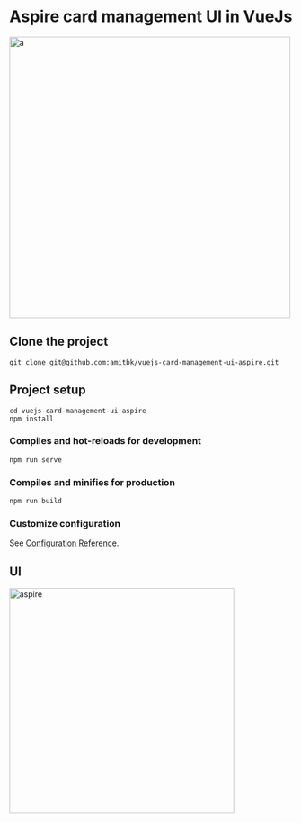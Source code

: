 # Aspire card management UI in VueJs

<img src="https://blogger.googleusercontent.com/img/a/AVvXsEgeJncTd1kLy2854bBV17JOrvbcIZhewawltNrMEMKHl798eO8fuumjzZ7vieLmDtVI7yyc_rRMKIP46PLWbeueyFZVWmvlco1JJ3zzLnx8ES-PH5IvgqPg7cl2JZ1Icp-ucm5TsE4CghrPYwowgYu88velRycoM_fNNOh2hFgIri0iE1i9hn_XphcqOA=s16000" alt="a" width="500"/>

## Clone the project
```
git clone git@github.com:amitbk/vuejs-card-management-ui-aspire.git
```

## Project setup
```
cd vuejs-card-management-ui-aspire
npm install
```

### Compiles and hot-reloads for development
```
npm run serve
```

### Compiles and minifies for production
```
npm run build
```

### Customize configuration
See [Configuration Reference](https://cli.vuejs.org/config/).


## UI

<img src="https://blogger.googleusercontent.com/img/a/AVvXsEgoaWEg6ntvGWvlmF3mFFWajkjB8WX5nn6QRrzP3jQxS4-UnsJGkSVbpE5Bgk3g4HCYJfd11tO4QYGCneJ2JHjgybuPfrpING57HFryBbwxk0wUrgvQRC-tV8ichyPqSG-Pzk8yyLKCCLpwbprLH9wWh-_YySk1_GvQhQ6zP_PGuMp1__V_XjCjTSisiA=s16000" alt="aspire" width="400"/>

